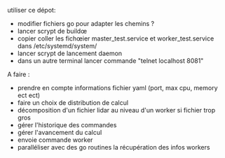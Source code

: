 utiliser ce dépot:
- modifier fichiers go pour adapter les chemins ?
- lancer scrypt de buildœ
- copier coller les fichœier master_test.service et worker_test.service dans /etc/systemd/system/
- lancer scrypt de lancement daemon
- dans un autre terminal lancer commande "telnet localhost 8081"



A faire : 
- prendre en compte informations fichier yaml (port, max cpu, memory ect ect)
- faire un choix de distribution de calcul
- décomposition d'un fichier lidar au niveau d'un worker si fichier trop gros
- gérer l'historique des commandes
- gérer l'avancement du calcul
- envoie commande worker
- paralléliser avec des go routines la récupération des infos workers
